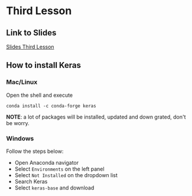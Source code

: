 # Third Lesson

## Link to Slides

[Slides Third Lesson](https://salmarco.github.io/ThirdLesson/Lesson3-1.html#/)

## How to install Keras

### Mac/Linux

Open the shell and execute

`conda install -c conda-forge keras`

**NOTE**: a lot of packages will be installed, updated and down grated, don't be worry. 

### Windows

Follow the steps below:

  - Open Anaconda navigator
  - Select `Environments` on the left panel
  - Select `Not Installed` on the dropdown list
  - Search Keras
  - Select `keras-base` and download
